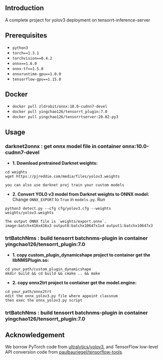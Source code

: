 ## Introduction
 A complete project for yolov3 deployment on tensorrt-inference-server

## Prerequisites
- `python3`
- `torch==1.3.1`
- `torchvision==0.4.2`
- `onnx==1.6.0`
- `onnx-tf==1.5.0`
- `onnxruntime-gpu==1.0.0` 
- `tensorflow-gpu==1.15.0`

## Docker
- `docker pull zldrobit/onnx:10.0-cudnn7-devel`
- `docker pull yingchao126/tensorrt_plugin:7.0`
- `docker pull yingchao126/tensorrtserver:20.02-py3`

## Usage

### darknet2onnx : get onnx model file in container onnx:10.0-cudnn7-devel
- **1. Download pretrained Darknet weights:**
```
cd weights
wget https://pjreddie.com/media/files/yolov3.weights 
```
```
you can also use darknet proj train your custom models

```

- **2. Convert YOLO v3 model from Darknet weights to ONNX model:** 
Change `ONNX_EXPORT` to `True` in `models.py`. Run 
```
python3 detect.py --cfg cfg/yolov3.cfg --weights weights/yolov3.weights
```
```
The output ONNX file is `weights/export.onnx`.
image:batchx416x416x3 output0:batchx10647x1x4 output1:batchx10647x3
```

### trtBatchNms : build tensorrt batchnms-plugin in container yingchao126/tensorrt_plugin:7.0
- **1. copy custom_plugin_dynamicshape project to container get the libNMSPlugin.so:**
```
cd your_path/custom_plugin_dynamicshape
mkdir build && cd build && cmake .. && make
```
- **2. copy onnx2trt project to container get the model.engine:**
```
cd your_path/onnx2trt
edit the onnx_yolov3.py file where appoint classnum 
then exec the onnx_yolov3.py script
```
### trtBatchNms : build tensorrt batchnms-plugin in container yingchao126/tensorrt_plugin:7.0



## Acknowledgement
We borrow PyTorch code from [ultralytics/yolov3](https://github.com/ultralytics/yolov3), 
and TensorFlow low-level API conversion code from [paulbauriegel/tensorflow-tools](https://github.com/paulbauriegel/tensorflow-tools).
